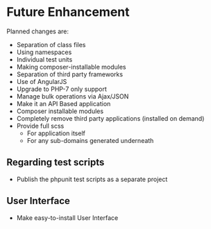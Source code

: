 # Future Enhancement

Planned changes are:

  * Separation of class files
  * Using namespaces
  * Individual test units
  * Making composer-installable modules
  * Separation of third party frameworks
  * Use of AngularJS
  * Upgrade to PHP-7 only support
  * Manage bulk operations via Ajax/JSON
  * Make it an API Based application
  * Composer installable modules
  * Completely remove third party applications (installed on demand)
  * Provide full scss
    - For application itself
	- For any sub-domains generated underneath

 
## Regarding test scripts

 * Publish the phpunit test scripts as a separate project


## User Interface

 * Make easy-to-install User Interface
